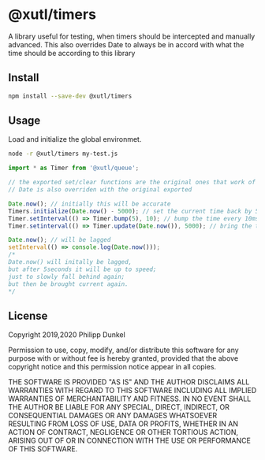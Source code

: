 # @xutl/timers

A library useful for testing, when timers should be intercepted and manually advanced. This also overrides Date to always be in accord with what the time should be according to this library

## Install

```bash
npm install --save-dev @xutl/timers
```

## Usage

Load and initialize the global environmet.

```bash
node -r @xutl/timers my-test.js
```

```typescript
import * as Timer from '@xutl/queue';

// the exported set/clear functions are the original ones that work of system timing;
// Date is also overriden with the original exported

Date.now(); // initially this will be accurate
Timers.initialize(Date.now() - 5000); // set the current time back by 5 seconds, after which Date.now() will lag
Timer.setInterval(() => Timer.bump(5), 10); // bump the time every 10ms by 9ms (which could)
Timer.setinterval(() => Timer.update(Date.now()), 5000); // bring the time up to reality every 5seconds

Date.now(); // will be lagged
setInterval(() => console.log(Date.now()));
/*
Date.now() will initally be lagged,
but after 5seconds it will be up to speed;
just to slowly fall behind again;
but then be brought current again.
*/
```

## License

Copyright 2019,2020 Philipp Dunkel

Permission to use, copy, modify, and/or distribute this software for any purpose with or without fee is hereby granted, provided that the above copyright notice and this permission notice appear in all copies.

THE SOFTWARE IS PROVIDED "AS IS" AND THE AUTHOR DISCLAIMS ALL WARRANTIES WITH REGARD TO THIS SOFTWARE INCLUDING ALL IMPLIED WARRANTIES OF MERCHANTABILITY AND FITNESS. IN NO EVENT SHALL THE AUTHOR BE LIABLE FOR ANY SPECIAL, DIRECT, INDIRECT, OR CONSEQUENTIAL DAMAGES OR ANY DAMAGES WHATSOEVER RESULTING FROM LOSS OF USE, DATA OR PROFITS, WHETHER IN AN ACTION OF CONTRACT, NEGLIGENCE OR OTHER TORTIOUS ACTION, ARISING OUT OF OR IN CONNECTION WITH THE USE OR PERFORMANCE OF THIS SOFTWARE.
